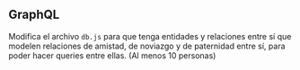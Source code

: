 ## GraphQL

Modifica el archivo `db.js` para que tenga entidades y relaciones entre sí que
modelen relaciones de amistad, de noviazgo y de paternidad entre sí, para poder
hacer queries entre ellas. (Al menos 10 personas)
